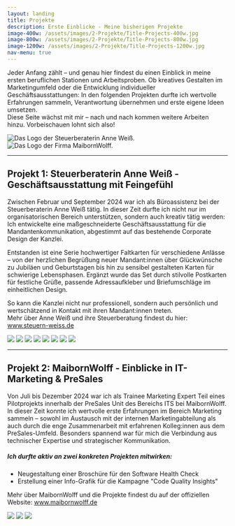 ```yaml
---
layout: landing
title: Projekte
description: Erste Einblicke - Meine bisherigen Projekte
image-400w: /assets/images/2-Projekte/Title-Projects-400w.jpg
image-800w: /assets/images/2-Projekte/Title-Projects-800w.jpg
image-1200w: /assets/images/2-Projekte/Title-Projects-1200w.jpg
nav-menu: true
---
```


<div id="main">
    <div class="inner">
        <!-- One -->
        <section id="Einleitung Projekte">
            <p>Jeder Anfang zählt – und genau hier findest du einen Einblick in meine ersten beruflichen Stationen und Arbeitsproben. Ob kreatives Gestalten im Marketingumfeld oder die Entwicklung individueller Geschäftsausstattungen: In den folgenden Projekten durfte ich wertvolle Erfahrungen sammeln, Verantwortung übernehmen und erste eigene Ideen umsetzen.<br>Diese Seite wächst mit mir – nach und nach kommen weitere Arbeiten hinzu. Vorbeischauen lohnt sich also!</p>
        </section>
        <!-- Two -->
        <section class="bricks">
            <article class="style2">
                <span class="image">
                    <img 
                        src="{% link assets/images/2-Projekte/Steuerkanzlei-Weiss/Logo_Steuer-AnneWeiss-375w.jpg %}"
                        alt="Das Logo der Steuerberaterin Anne Weiß."
                    >
                </span>
                <a href="#Steuerberaterin Anne Weiss">
                </a>
            </article>
            <article class="style5">
                <span class="image">
                    <img 
                        src="{% link assets/images/2-Projekte/MaibornWolff/Logo_MaibornWolff-375w.jpg %}" 
                        alt="Das Logo der Firma MaibornWolff."
                    >
                </span>
                <a href="#MaibornWolff">
                </a>
            </article>
        </section>
        <hr />
        <!-- Three -->
        <section id="Steuerberaterin Anne Weiss">
        <h2>Projekt 1: Steuerberaterin Anne Weiß - Geschäftsausstattung mit Feingefühl</h2>
        <p>Zwischen Februar und September 2024 war ich als Büroassistenz bei der Steuerberaterin Anne Weiß tätig. In dieser Zeit durfte ich nicht nur im organisatorischen Bereich unterstützen, sondern auch kreativ tätig werden: Ich entwickelte eine maßgeschneiderte Geschäftsausstattung für die Mandantenkommunikation, abgestimmt auf das bestehende Corporate Design der Kanzlei.</p>
        <p>Entstanden ist eine Serie hochwertiger Faltkarten für verschiedene Anlässe – von der herzlichen Begrüßung neuer Mandant:innen über Glückwünsche zu Jubiläen und Geburtstagen bis hin zu sensibel gestalteten Karten für schwierige Lebensphasen. Ergänzt wurde das Set durch stilvolle Postkarten für festliche Grüße, passende Adressaufkleber und Briefumschläge im einheitlichen Design.</p>
        <p>So kann die Kanzlei nicht nur professionell, sondern auch persönlich und wertschätzend in Kontakt mit ihren Mandant:innen treten.<br>Mehr über Anne Weiß und ihre Steuerberatung findest du hier: <a href="https://steuern-weiss.de/" target="_blank_">www.steuern-weiss.de</a></p>
            <glider-gallery lightbox-id="steuerkanzlei-weiss-projects">
                    <img 
                        src="{{ 'assets/images/2-Projekte/Steuerkanzlei-Weiss/SK-Weiss_Karte-01-1200w.jpg' | relative_url }}" 
                        srcset="
                            {{ 'assets/images/2-Projekte/Steuerkanzlei-Weiss/SK-Weiss_Karte-01-100w.jpg' | relative_url }} 100w
                            , {{ 'assets/images/2-Projekte/Steuerkanzlei-Weiss/SK-Weiss_Karte-01-400w.jpg' | relative_url }} 400w
                            , {{ 'assets/images/2-Projekte/Steuerkanzlei-Weiss/SK-Weiss_Karte-01-800w.jpg' | relative_url }} 800w
                            , {{ 'assets/images/2-Projekte/Steuerkanzlei-Weiss/SK-Weiss_Karte-01-1200w.jpg' | relative_url }} 1200w
                        "
                        sizes="20vw"
                    />
                    <img 
                        src="{{ 'assets/images/2-Projekte/Steuerkanzlei-Weiss/SK-Weiss_Karte-02-1200w.jpg' | relative_url }}" 
                        srcset="
                            {{ 'assets/images/2-Projekte/Steuerkanzlei-Weiss/SK-Weiss_Karte-02-100w.jpg' | relative_url }} 100w
                            , {{ 'assets/images/2-Projekte/Steuerkanzlei-Weiss/SK-Weiss_Karte-02-400w.jpg' | relative_url }} 400w
                            , {{ 'assets/images/2-Projekte/Steuerkanzlei-Weiss/SK-Weiss_Karte-02-800w.jpg' | relative_url }} 800w
                            , {{ 'assets/images/2-Projekte/Steuerkanzlei-Weiss/SK-Weiss_Karte-02-1200w.jpg' | relative_url }} 1200w
                        "
                        sizes="20vw"
                    />
                    <img 
                        src="{{ 'assets/images/2-Projekte/Steuerkanzlei-Weiss/SK-Weiss_Karte-03-1200w.jpg' | relative_url }}" 
                        srcset="
                            {{ 'assets/images/2-Projekte/Steuerkanzlei-Weiss/SK-Weiss_Karte-03-100w.jpg' | relative_url }} 100w
                            , {{ 'assets/images/2-Projekte/Steuerkanzlei-Weiss/SK-Weiss_Karte-03-400w.jpg' | relative_url }} 400w
                            , {{ 'assets/images/2-Projekte/Steuerkanzlei-Weiss/SK-Weiss_Karte-03-800w.jpg' | relative_url }} 800w
                            , {{ 'assets/images/2-Projekte/Steuerkanzlei-Weiss/SK-Weiss_Karte-03-1200w.jpg' | relative_url }} 1200w
                        "
                        sizes="20vw"
                    />
                    <img 
                        src="{{ 'assets/images/2-Projekte/Steuerkanzlei-Weiss/SK-Weiss_Karte-04-1200w.jpg' | relative_url }}" 
                        srcset="
                            {{ 'assets/images/2-Projekte/Steuerkanzlei-Weiss/SK-Weiss_Karte-04-100w.jpg' | relative_url }} 100w
                            , {{ 'assets/images/2-Projekte/Steuerkanzlei-Weiss/SK-Weiss_Karte-04-400w.jpg' | relative_url }} 400w
                            , {{ 'assets/images/2-Projekte/Steuerkanzlei-Weiss/SK-Weiss_Karte-04-800w.jpg' | relative_url }} 800w
                            , {{ 'assets/images/2-Projekte/Steuerkanzlei-Weiss/SK-Weiss_Karte-04-1200w.jpg' | relative_url }} 1200w
                        "
                        sizes="20vw"
                    />
                    <img 
                        src="{{ 'assets/images/2-Projekte/Steuerkanzlei-Weiss/SK-Weiss_Karte-05-1200w.jpg' | relative_url }}" 
                        srcset="
                            {{ 'assets/images/2-Projekte/Steuerkanzlei-Weiss/SK-Weiss_Karte-05-100w.jpg' | relative_url }} 100w
                            , {{ 'assets/images/2-Projekte/Steuerkanzlei-Weiss/SK-Weiss_Karte-05-400w.jpg' | relative_url }} 400w
                            , {{ 'assets/images/2-Projekte/Steuerkanzlei-Weiss/SK-Weiss_Karte-05-800w.jpg' | relative_url }} 800w
                            , {{ 'assets/images/2-Projekte/Steuerkanzlei-Weiss/SK-Weiss_Karte-05-1200w.jpg' | relative_url }} 1200w
                        "
                        sizes="20vw"
                    />
                    <img 
                        src="{{ 'assets/images/2-Projekte/Steuerkanzlei-Weiss/SK-Weiss_Flyer-Sommerfest-1200w.jpg' | relative_url }}" 
                        srcset="
                            {{ 'assets/images/2-Projekte/Steuerkanzlei-Weiss/SK-Weiss_Flyer-Sommerfest-100w.jpg' | relative_url }} 100w
                            , {{ 'assets/images/2-Projekte/Steuerkanzlei-Weiss/SK-Weiss_Flyer-Sommerfest-400w.jpg' | relative_url }} 400w
                            , {{ 'assets/images/2-Projekte/Steuerkanzlei-Weiss/SK-Weiss_Flyer-Sommerfest-800w.jpg' | relative_url }} 800w
                            , {{ 'assets/images/2-Projekte/Steuerkanzlei-Weiss/SK-Weiss_Flyer-Sommerfest-1200w.jpg' | relative_url }} 1200w
                        "
                        sizes="20vw"
                    />
                    <img 
                        src="{{ 'assets/images/2-Projekte/Steuerkanzlei-Weiss/SK-Weiss_Adressaufkleber-1200w.jpg' | relative_url }}" 
                        srcset="
                            {{ 'assets/images/2-Projekte/Steuerkanzlei-Weiss/SK-Weiss_Adressaufkleber-100w.jpg' | relative_url }} 100w
                            , {{ 'assets/images/2-Projekte/Steuerkanzlei-Weiss/SK-Weiss_Adressaufkleber-400w.jpg' | relative_url }} 400w
                            , {{ 'assets/images/2-Projekte/Steuerkanzlei-Weiss/SK-Weiss_Adressaufkleber-800w.jpg' | relative_url }} 800w
                            , {{ 'assets/images/2-Projekte/Steuerkanzlei-Weiss/SK-Weiss_Adressaufkleber-1200w.jpg' | relative_url }} 1200w
                        "
                        sizes="20vw"
                    />
                    <img 
                        src="{{ 'assets/images/2-Projekte/Steuerkanzlei-Weiss/SK-Weiss_Untersetzer-1200w.jpg' | relative_url }}" 
                        srcset="
                            {{ 'assets/images/2-Projekte/Steuerkanzlei-Weiss/SK-Weiss_Untersetzer-100w.jpg' | relative_url }} 100w
                            , {{ 'assets/images/2-Projekte/Steuerkanzlei-Weiss/SK-Weiss_Untersetzer-400w.jpg' | relative_url }} 400w
                            , {{ 'assets/images/2-Projekte/Steuerkanzlei-Weiss/SK-Weiss_Untersetzer-800w.jpg' | relative_url }} 800w
                            , {{ 'assets/images/2-Projekte/Steuerkanzlei-Weiss/SK-Weiss_Untersetzer-1200w.jpg' | relative_url }} 1200w
                        "
                        sizes="20vw"
                    />
            </glider-gallery>
        </section>
        <hr />
        <!-- Four -->
        <section id="MaibornWolff">
        <h2>Projekt 2: MaibornWolff - Einblicke in IT-Marketing & PreSales</h2>
        <p>Von Juli bis Dezember 2024 war ich als Trainee Marketing Expert Teil eines Pilotprojekts innerhalb der PreSales Unit des Bereichs ITS bei MaibornWolff.<br>In dieser Zeit konnte ich wertvolle erste Erfahrungen im Bereich Marketing sammeln – sowohl im Austausch mit der internen Marketingabteilung als auch durch die enge Zusammenarbeit mit erfahrenen Kolleg:innen aus dem PreSales-Umfeld. Besonders spannend war für mich die Verbindung aus technischer Expertise und strategischer Kommunikation.</p>
        <h5>Ich durfte aktiv an zwei konkreten Projekten mitwirken:</h5>
        <ul>
                <li>Neugestaltung einer Broschüre für den Software Health Check</li>
                <li>Erstellung einer Info-Grafik für die Kampagne "Code Quality Insights"</li>
            </ul>
            <p>Mehr über MaibornWolff und die Projekte findest du auf der offiziellen Website: <a href="https://www.maibornwolff.de/" target="_blank_">www.maibornwolff.de</a></p>
            <glider-gallery lightbox-id="maibornwolff-projects">
                    <img 
                        src="{{ 'assets/images/2-Projekte/MaibornWolff/MW_Broschuere-SHC-01-1200w.jpg' | relative_url }}" 
                        srcset="
                            {{ 'assets/images/2-Projekte/MaibornWolff/MW_Broschuere-SHC-01-100w.jpg' | relative_url }} 100w
                            , {{ 'assets/images/2-Projekte/MaibornWolff/MW_Broschuere-SHC-01-400w.jpg' | relative_url }} 400w
                            , {{ 'assets/images/2-Projekte/MaibornWolff/MW_Broschuere-SHC-01-800w.jpg' | relative_url }} 800w
                            , {{ 'assets/images/2-Projekte/MaibornWolff/MW_Broschuere-SHC-01-1200w.jpg' | relative_url }} 1200w
                        "
                        sizes="20vw"
                    />
                    <img 
                        src="{{ 'assets/images/2-Projekte/MaibornWolff/MW_Broschuere-SHC-02-1200w.jpg' | relative_url }}" 
                        srcset="
                            {{ 'assets/images/2-Projekte/MaibornWolff/MW_Broschuere-SHC-02-100w.jpg' | relative_url }} 100w
                            , {{ 'assets/images/2-Projekte/MaibornWolff/MW_Broschuere-SHC-02-400w.jpg' | relative_url }} 400w
                            , {{ 'assets/images/2-Projekte/MaibornWolff/MW_Broschuere-SHC-02-800w.jpg' | relative_url }} 800w
                            , {{ 'assets/images/2-Projekte/MaibornWolff/MW_Broschuere-SHC-02-1200w.jpg' | relative_url }} 1200w
                        "
                        sizes="20vw"
                    />
                    <img 
                        src="{{ 'assets/images/2-Projekte/MaibornWolff/MW_Postkarte-Insights-1200w.jpg' | relative_url }}" 
                        srcset="
                            {{ 'assets/images/2-Projekte/MaibornWolff/MW_Postkarte-Insights-100w.jpg' | relative_url }} 100w
                            , {{ 'assets/images/2-Projekte/MaibornWolff/MW_Postkarte-Insights-400w.jpg' | relative_url }} 400w
                            , {{ 'assets/images/2-Projekte/MaibornWolff/MW_Postkarte-Insights-800w.jpg' | relative_url }} 800w
                            , {{ 'assets/images/2-Projekte/MaibornWolff/MW_Postkarte-Insights-1200w.jpg' | relative_url }} 1200w
                        "
                        sizes="20vw"
                    />
            </glider-gallery>
        </section>
</div>
</div>